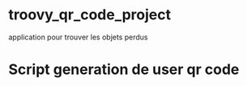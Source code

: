 # troovy_qr_code_project
application pour trouver les objets perdus
# Script generation de user qr code 
